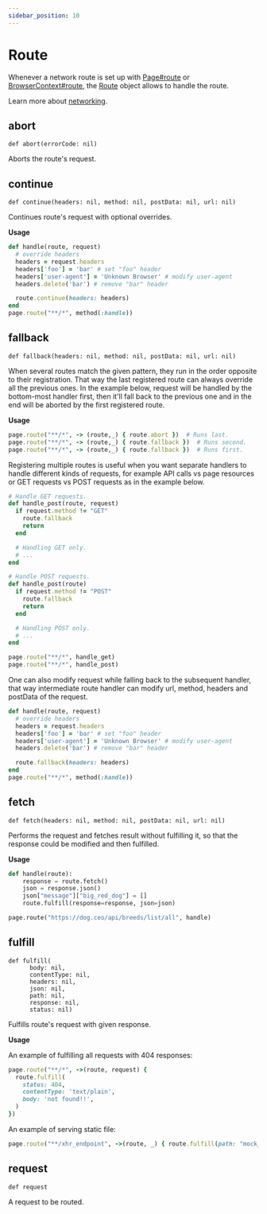 ```yaml
---
sidebar_position: 10
---
```


# Route


Whenever a network route is set up with [Page#route](./page#route) or [BrowserContext#route](./browser_context#route), the [Route](./route) object
allows to handle the route.

Learn more about [networking](https://playwright.dev/python/docs/network).

## abort

```
def abort(errorCode: nil)
```


Aborts the route's request.

## continue

```
def continue(headers: nil, method: nil, postData: nil, url: nil)
```


Continues route's request with optional overrides.

**Usage**

```ruby
def handle(route, request)
  # override headers
  headers = request.headers
  headers['foo'] = 'bar' # set "foo" header
  headers['user-agent'] = 'Unknown Browser' # modify user-agent
  headers.delete('bar') # remove "bar" header

  route.continue(headers: headers)
end
page.route("**/*", method(:handle))
```

## fallback

```
def fallback(headers: nil, method: nil, postData: nil, url: nil)
```


When several routes match the given pattern, they run in the order opposite to their registration.
That way the last registered route can always override all the previous ones. In the example below,
request will be handled by the bottom-most handler first, then it'll fall back to the previous one and
in the end will be aborted by the first registered route.

**Usage**

```ruby
page.route("**/*", -> (route,_) { route.abort })  # Runs last.
page.route("**/*", -> (route,_) { route.fallback })  # Runs second.
page.route("**/*", -> (route,_) { route.fallback })  # Runs first.
```

Registering multiple routes is useful when you want separate handlers to
handle different kinds of requests, for example API calls vs page resources or
GET requests vs POST requests as in the example below.

```ruby
# Handle GET requests.
def handle_post(route, request)
  if request.method != "GET"
    route.fallback
    return
  end

  # Handling GET only.
  # ...
end

# Handle POST requests.
def handle_post(route)
  if request.method != "POST"
    route.fallback
    return
  end

  # Handling POST only.
  # ...
end

page.route("**/*", handle_get)
page.route("**/*", handle_post)
```

One can also modify request while falling back to the subsequent handler, that way intermediate
route handler can modify url, method, headers and postData of the request.

```ruby
def handle(route, request)
  # override headers
  headers = request.headers
  headers['foo'] = 'bar' # set "foo" header
  headers['user-agent'] = 'Unknown Browser' # modify user-agent
  headers.delete('bar') # remove "bar" header

  route.fallback(headers: headers)
end
page.route("**/*", method(:handle))
```

## fetch

```
def fetch(headers: nil, method: nil, postData: nil, url: nil)
```


Performs the request and fetches result without fulfilling it, so that the response
could be modified and then fulfilled.

**Usage**

```python sync title=example_62dfcdbf7cb03feca462cfd43ba72022e8c7432f93d9566ad1abde69ec3f7666.py
def handle(route):
    response = route.fetch()
    json = response.json()
    json["message"]["big_red_dog"] = []
    route.fulfill(response=response, json=json)

page.route("https://dog.ceo/api/breeds/list/all", handle)

```

## fulfill

```
def fulfill(
      body: nil,
      contentType: nil,
      headers: nil,
      json: nil,
      path: nil,
      response: nil,
      status: nil)
```


Fulfills route's request with given response.

**Usage**

An example of fulfilling all requests with 404 responses:

```ruby
page.route("**/*", ->(route, request) {
  route.fulfill(
    status: 404,
    contentType: 'text/plain',
    body: 'not found!!',
  )
})
```

An example of serving static file:

```ruby
page.route("**/xhr_endpoint", ->(route, _) { route.fulfill(path: "mock_data.json") })
```

## request

```
def request
```


A request to be routed.
